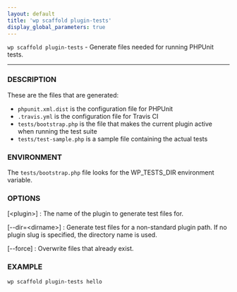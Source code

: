 ```yaml
---
layout: default
title: 'wp scaffold plugin-tests'
display_global_parameters: true
---
```


`wp scaffold plugin-tests` - Generate files needed for running PHPUnit tests.

<hr />

### DESCRIPTION

These are the files that are generated:

* `phpunit.xml.dist` is the configuration file for PHPUnit
* `.travis.yml` is the configuration file for Travis CI
* `tests/bootstrap.php` is the file that makes the current plugin active when running the test suite
* `tests/test-sample.php` is a sample file containing the actual tests

### ENVIRONMENT

The `tests/bootstrap.php` file looks for the WP_TESTS_DIR environment
variable.

### OPTIONS

[&lt;plugin&gt;]
: The name of the plugin to generate test files for.

[\--dir=&lt;dirname&gt;]
: Generate test files for a non-standard plugin path. If no plugin slug is specified, the directory name is used.

[\--force]
: Overwrite files that already exist.

### EXAMPLE

    wp scaffold plugin-tests hello



